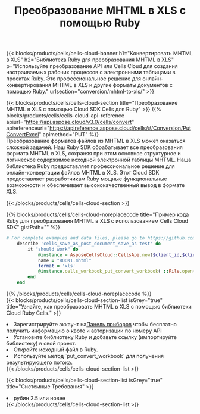 ﻿---
title: Преобразование MHTML в XLS с помощью Ruby
description:  Использование Cloud SDK Aspose.Cells для Ruby для преобразования файла формата MHTML в файл формата XLS.
kwords: Excel, Convert MHTML to XLS, REST, Ruby
howto: How to convert MHTML to XLS using Aspose.Cells Cloud Ruby library.
---
{{< blocks/products/cells/cells-cloud-banner h1="Конвертировать MHTML в XLS" h2="Библиотека Ruby для преобразования MHTML в XLS" p="Используйте преобразование API или Cells Cloud для создания настраиваемых рабочих процессов с электронными таблицами в проектах Ruby. Это профессиональное решение для онлайн-конвертирования MHTML в XLS и другие форматы документов с помощью Ruby." urlsection="conversion/mhtml-to-xls/" >}}

{{< blocks/products/cells/cells-cloud-section title="Преобразование MHTML в XLS с помощью Cloud SDK Cells для Ruby" >}}
{{% blocks/products/cells/cells-cloud-api-reference apiurl="https://api.aspose.cloud/v3.0/cells/convert" apireferenceurl="https://apireference.aspose.cloud/cells/#/Conversion/PutConvertExcel" apimethod="PUT" %}}
<br/>
Преобразование форматов файлов из MHTML в XLS может оказаться сложной задачей. Наш Ruby SDK обрабатывает все преобразования формата MHTML в XLS, сохраняя при этом основное структурное и логическое содержимое исходной электронной таблицы MHTML. Наша библиотека Ruby предоставляет профессиональное решение для онлайн-конвертации файлов MHTML в XLS. Этот Cloud SDK предоставляет разработчикам Ruby мощные функциональные возможности и обеспечивает высококачественный вывод в формате XLS.

{{< /blocks/products/cells/cells-cloud-section >}}

{{% blocks/products/cells/cells-cloud-noreplacecode title="Пример кода Ruby для преобразования MHTML в XLS с использованием Cells Cloud SDK" gistPath="" %}}
 
```ruby
# For complete examples and data files, please go to https://github.com/aspose-cells-cloud/aspose-cells-cloud-ruby/
    describe 'cells_save_as_post_document_save_as test' do
        it "should work" do
            @instance = AsposeCellsCloud::CellsApi.new($client_id,$client_secret,"v3.0","https://api.aspose.cloud/")
            name = "BOOK1.mhtml"
            format = 'xls'
            @instance.cells_workbook_put_convert_workbook( ::File.open(File.expand_path("data/"+name),"r")  {|io| io.read(io.size) },{:format=>format})     
        end
    end
```
 
{{% /blocks/products/cells/cells-cloud-noreplacecode %}}
<br/>
{{< blocks/products/cells/cells-cloud-section-list isGrey="true" title="Узнайте, как преобразовать MHTML в XLS с помощью библиотеки Cloud Ruby Cells." >}}
<li> Зарегистрируйте аккаунт на<a href="https://dashboard.aspose.cloud/">Панель приборов</a> чтобы бесплатно получить информацию о квоте и авторизации по номеру API</li>
<li>Установите библиотеку Ruby и добавьте ссылку (импортируйте библиотеку) в свой проект.</li>
<li>Откройте исходный файл в Ruby.</li>
<li>Используйте метод `put_convert_workbook` для получения результирующего потока.</li>
{{< /blocks/products/cells/cells-cloud-section-list >}}

{{< blocks/products/cells/cells-cloud-section-list isGrey="true" title="Системные Требования" >}}
<li>рубин 2.5 или новее</li>
{{< /blocks/products/cells/cells-cloud-section-list >}}
